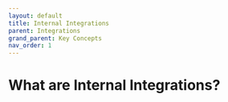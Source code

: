```yaml
---
layout: default
title: Internal Integrations
parent: Integrations
grand_parent: Key Concepts
nav_order: 1
---
```

# What are Internal Integrations?